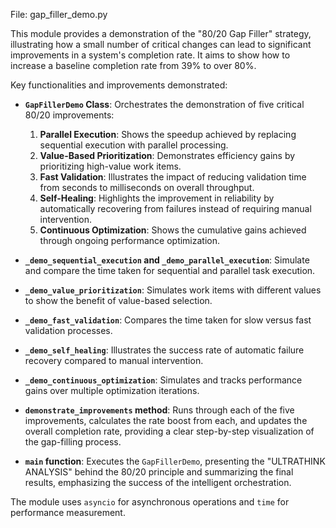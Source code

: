 File: gap_filler_demo.py

This module provides a demonstration of the "80/20 Gap Filler" strategy, illustrating how a small number of critical changes can lead to significant improvements in a system's completion rate. It aims to show how to increase a baseline completion rate from 39% to over 80%.

Key functionalities and improvements demonstrated:

- **`GapFillerDemo` Class**: Orchestrates the demonstration of five critical 80/20 improvements:
    1.  **Parallel Execution**: Shows the speedup achieved by replacing sequential execution with parallel processing.
    2.  **Value-Based Prioritization**: Demonstrates efficiency gains by prioritizing high-value work items.
    3.  **Fast Validation**: Illustrates the impact of reducing validation time from seconds to milliseconds on overall throughput.
    4.  **Self-Healing**: Highlights the improvement in reliability by automatically recovering from failures instead of requiring manual intervention.
    5.  **Continuous Optimization**: Shows the cumulative gains achieved through ongoing performance optimization.

- **`_demo_sequential_execution` and `_demo_parallel_execution`**: Simulate and compare the time taken for sequential and parallel task execution.
- **`_demo_value_prioritization`**: Simulates work items with different values to show the benefit of value-based selection.
- **`_demo_fast_validation`**: Compares the time taken for slow versus fast validation processes.
- **`_demo_self_healing`**: Illustrates the success rate of automatic failure recovery compared to manual intervention.
- **`_demo_continuous_optimization`**: Simulates and tracks performance gains over multiple optimization iterations.
- **`demonstrate_improvements` method**: Runs through each of the five improvements, calculates the rate boost from each, and updates the overall completion rate, providing a clear step-by-step visualization of the gap-filling process.
- **`main` function**: Executes the `GapFillerDemo`, presenting the "ULTRATHINK ANALYSIS" behind the 80/20 principle and summarizing the final results, emphasizing the success of the intelligent orchestration.

The module uses `asyncio` for asynchronous operations and `time` for performance measurement.